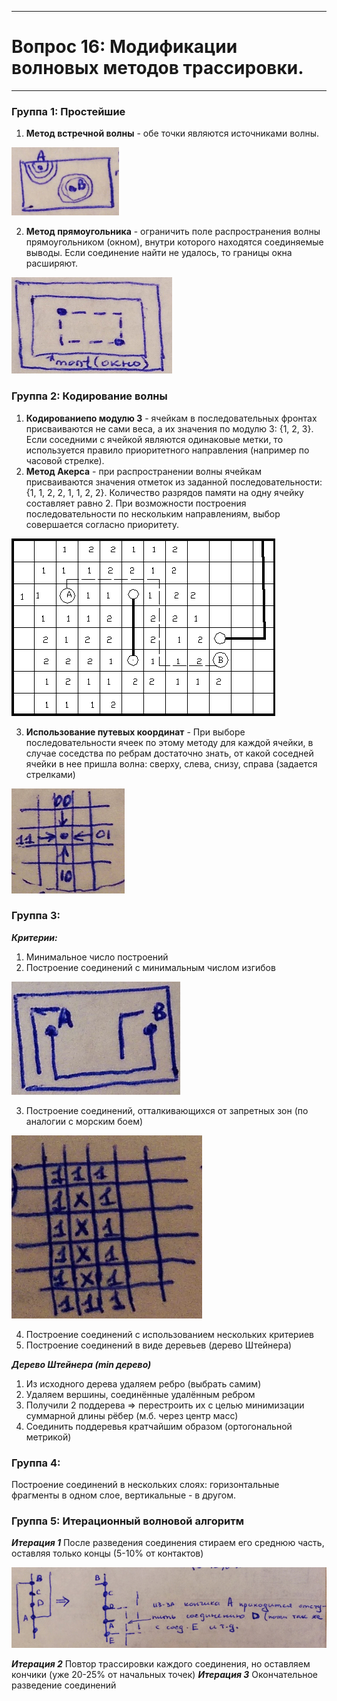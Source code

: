 ___
# Вопрос 16: Модификации волновых методов трассировки.
___

### Группа 1: Простейшие

1. **Метод встречной волны** - обе точки являются источниками волны.

![Модель алгоритма](../resources/imgs/16/1.png)

2. **Метод прямоугольника** - ограничить поле распространения волны прямоугольником (окном), внутри которого находятся соединяемые выводы. Если соединение найти не удалось, то границы окна расширяют.

![Пример алгоритма](../resources/imgs/16/2.png)

### Группа 2: Кодирование волны

1. **Кодированиепо модулю 3** - ячейкам в последовательных фронтах присваиваются не сами веса, а их значения по модулю 3: {1, 2, 3}. Если соседними с ячейкой являются одинаковые метки, то используется правило приоритетного направления (например по часовой стрелке).
2. **Метод Акерса** - при распространении волны ячейкам присваиваются значения отметок из заданной последовательности: {1, 1, 2, 2, 1, 1, 2, 2}. Количество разрядов памяти на одну ячейку составляет равно 2. При возможности построения последовательности по нескольким направлениям, выбор совершается согласно приоритету.

![Алгоритм Акерса](../resources/imgs/16/3.png)

3. **Использование путевых координат** - При выборе последовательности ячеек по этому методу для каждой ячейки, в случае соседства по ребрам достаточно знать, от какой соседней ячейки в нее пришла волна: сверху, слева, снизу, справа (задается стрелками)

![Алгоритм Акерса](../resources/imgs/16/4.png)

### Группа 3:
***Критерии:***
1. Минимальное число построений
2. Построение соединений с минимальным числом изгибов

![Пункт 2](../resources/imgs/16/5.png)

3. Построение соединений, отталкивающихся от запретных зон (по аналогии с морским боем)

![Пункт 3](../resources/imgs/16/6.png)

4. Построение соединений с использованием нескольких критериев
5. Построение соединений в виде деревьев (дерево Штейнера)

***Дерево Штейнера (min дерево)***
1) Из исходного дерева удаляем ребро (выбрать самим)
2) Удаляем вершины, соединённые удалённым ребром
3) Получили 2 поддерева => перестроить их с целью минимизации суммарной длины рёбер (м.б. через центр масс)
4) Соединить поддеревья кратчайшим образом (ортогональной метрикой)

### Группа 4:
Построение соединений в нескольких слоях: горизонтальные фрагменты в одном слое, вертикальные - в другом.

### Группа 5: Итерационный волновой алгоритм

***Итерация 1***
После разведения соединения стираем его среднюю часть, оставляя только концы (5-10% от контактов)

![Пункт 3](../resources/imgs/16/7.png)

***Итерация 2***
Повтор трассировки каждого соединения, но оставляем кончики (уже 20-25% от начальных точек)
***Итерация 3***
Окончательное разведение соединений